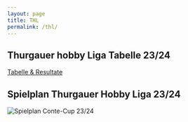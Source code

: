 ```yaml
---
layout: page
title: THL
permalink: /thl/
---
```


## Thurgauer hobby Liga Tabelle 23/24 
[Tabelle & Resultate](https://thl.ch/?action=Teams+B)

## Spielplan Thurgauer Hobby Liga 23/24
![Spielplan Conte-Cup 23/24](/assets/images/conte-cup/conte-cup-spielplan2324.jpg)